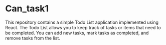 # Can_task1
 This repository contains a simple Todo List application implemented using React.  The Todo List allows you to keep track of tasks or items that need to be completed. You can add new tasks, mark tasks as completed, and remove tasks from the list.
